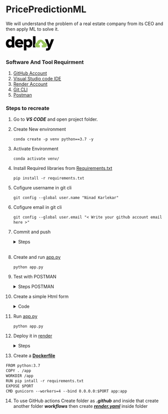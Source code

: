 # PricePredictionML
We will understand the problem of a real estate company from its CEO and then apply ML to solve it.



<a href="https://realestateprediction.onrender.com">
  <img src="/deploy.svg" alt="Image " width=30%>
</a>


### Software And Tool Requirment

1. [GitHub Account](https://github.com/)
2. [Visual Studio code IDE](https://code.visualstudio.com/download)
3. [Render Account](https://www.render.com/)
4. [Git CLI](https://git-scm.com/book/en/v2/Getting-Started-The-Command-Line)
5. [Postman](https://www.postman.com/downloads/)


### Steps to recreate

1. Go to ***VS CODE*** and open project folder.

2. Create New environment

    ```
    conda create -p venv python==3.7 -y
    ``` 

3. Activate Environment
    ```
    conda activate venv/
    ```

4. Install Required libraries from [Requirements.txt](/requirements.txt)
    ```
    pip install -r requirements.txt
    ```

5. Cofigure username in git cli
    ```
    git config --global user.name "Ninad Karlekar"
    ```

6. Cofigure email in git cli
    ```
    git config --global user.email "< Write your github account email here >"
    ```

7. Commit and push

    <details>
    <summary>Steps</summary>
    <br>

    1. Add File
        1. Add a **single** file

            ``` 
            git add requirements.txt
            ```

        2. Add **all** files

            ```
            git add .
            ```

    2. To see **status**
        ```
        git status
        ```

    3. To **commit** with message
        ```
        git commit -m "Write message here"
        ```

    4. To **push** changes
        ```
        git push origin main
        ```

    </details>
    <br>

8. Create and run [app.py](/app.py)

    ```
    python app.py
    ```

9. Test with POSTMAN

    <details>
    <summary>Steps POSTMAN</summary>
    <br>

    1. Download and open [Postman](https://www.postman.com/downloads/)

    2. Change method from get to post

    3. Paste the following link
    ```
    http://127.0.0.1:5000/predict_api
    ```

    4. open dropdown and change to ***RAW*** and ***JSON***
    
    ![p1](https://user-images.githubusercontent.com/88243315/219637062-869ef1ad-a057-4b98-bc5d-37ab5eb2741c.png)


    5. Paste following code and click on **send**

    ```json
    {
    "data": {
        "CRIM": 0.00632,
        "ZN":18.0,
        "INDUS":2.31,
        "CHAS":0.0,
        "NOX":0.538,
        "RM":6.575,
        "AGE":65.2,
        "DIS":4.0900,
        "RAD":1.0,
        "TAX":296,
        "PTRATIO":15.3,
        "B":396.90,
        "LSTAT":4.98
        }
    }
    ```

    6. The prediction value should be visible
    
    ![p2](https://user-images.githubusercontent.com/88243315/219636981-69217d0c-ce94-4cae-853a-69276414f9a0.png)

10. Create a simple Html form

    <details>
    <summary>Code</summary>
       <br>

    ```html
    <!DOCTYPE html>
        <html lang="en">
        <head>
            <meta charset="UTF-8">
            <meta http-equiv="X-UA-Compatible" content="IE=edge">
            <meta name="viewport" content="width=device-width, initial-scale=1.0">
            <title>Real Estate prediction</title>
        </head>
        <body>
            <div class="login">
                <h1>Real Estate prediction</h1>

                <form action="{{ url_for('predict')}}" method="post">
                    <input type="text" name="CRIM" placeholder="CRIM" required="required"/><br>
                    <input type="text" name="ZN" placeholder="ZN" required="required"/><br>
                    <input type="text" name="INDUS" placeholder="INDUS" required="required"/><br>
                    <input type="text" name="CHAS" placeholder="CHAS" required="required"/><br>
                    <input type="text" name="NOX" placeholder="NOX" required="required"/><br>
                    <input type="text" name="RM" placeholder="RM" required="required"/><br>
                    <input type="text" name="AGE" placeholder="AGE" required="required"/><br>
                    <input type="text" name="DIS" placeholder="DIS" required="required"/><br>
                    <input type="text" name="RAD" placeholder="RAD" required="required"/><br>
                    <input type="text" name="TAX" placeholder="TAX" required="required"/><br>
                    <input type="text" name="PTRATIO" placeholder="PTRATIO" required="required"/><br>
                    <input type="text" name="B" placeholder="B" required="required"/><br>
                    <input type="text" name="LSTAT" placeholder="LSTAT" required="required"/><br> 

                    <button type="submit" class="btn btn-primary btn-block btn-large">predict</button><br><br>


                </form>
            </div>
        {{prediction_text}}
        </body>
        </html>
    ```

    </details>

11. Run [app.py](/app.py)

    ```
    python app.py
    ```

12. Deploy it in [render](https://render.com)

    <details>
    <summary>Steps</summary>
       <br>

       1. Visit to `https://render.com` and login using **GitHub**

       2. Create New -> Web service -> connect the project repository -> click on connect.

       3. Give **name** for web service -> choose region and runtime

       4. In **Build Command** insert this
       ```
       $ pip install -r requirements.txt
       ```

       5. In **Start command** insert this
       ```
       $ gunicorn app:app
       ```

       6. Deploy and visit given site

       This project website is:- https://realestateprediction.onrender.com

    </details>

13. Create a [**Dockerfile**](/Dockerfile)

```
FROM python:3.7
COPY . /app
WORKDIR /app
RUN pip intall -r requirements.txt
EXPOSE $PORT
CMD gunicorn --workers=4 --bind 0.0.0.0:$PORT app:app
```

14. To use GitHub actions Create folder as ***.github*** and inside that create another folder ***workflows*** then create [***render.yaml***](/.github/workflows/render.yaml) inside folder








